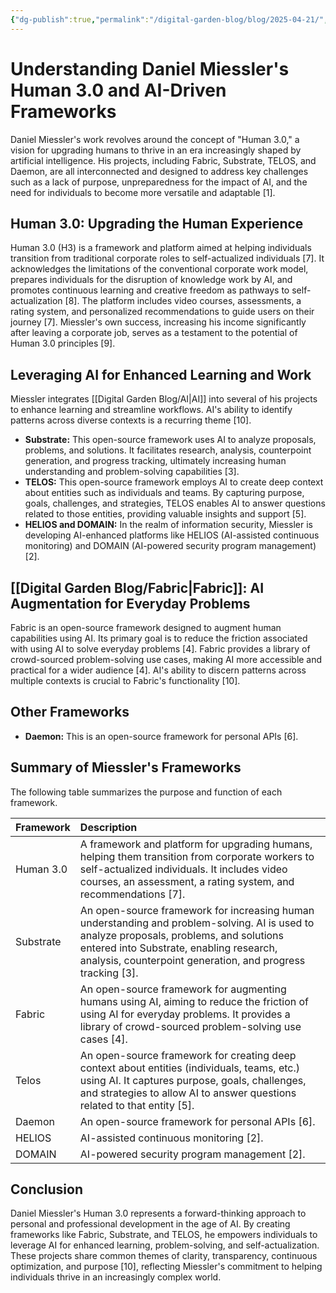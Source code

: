 ```yaml
---
{"dg-publish":true,"permalink":"/digital-garden-blog/blog/2025-04-21/","tags":["dailynote"],"created":"2025-04-23T17:05:36.497-03:00"}
---
```



# Understanding Daniel Miessler's Human 3.0 and AI-Driven Frameworks

Daniel Miessler's work revolves around the concept of "Human 3.0," a vision for upgrading humans to thrive in an era increasingly shaped by artificial intelligence. His projects, including Fabric, Substrate, TELOS, and Daemon, are all interconnected and designed to address key challenges such as a lack of purpose, unpreparedness for the impact of AI, and the need for individuals to become more versatile and adaptable [1].

## Human 3.0: Upgrading the Human Experience

Human 3.0 (H3) is a framework and platform aimed at helping individuals transition from traditional corporate roles to self-actualized individuals [7]. It acknowledges the limitations of the conventional corporate work model, prepares individuals for the disruption of knowledge work by AI, and promotes continuous learning and creative freedom as pathways to self-actualization [8]. The platform includes video courses, assessments, a rating system, and personalized recommendations to guide users on their journey [7]. Miessler's own success, increasing his income significantly after leaving a corporate job, serves as a testament to the potential of Human 3.0 principles [9].

## Leveraging AI for Enhanced Learning and Work

Miessler integrates [[Digital Garden Blog/AI\|AI]] into several of his projects to enhance learning and streamline workflows. AI's ability to identify patterns across diverse contexts is a recurring theme [10].

*   **Substrate:** This open-source framework uses AI to analyze proposals, problems, and solutions. It facilitates research, analysis, counterpoint generation, and progress tracking, ultimately increasing human understanding and problem-solving capabilities [3].
*   **TELOS:** This open-source framework employs AI to create deep context about entities such as individuals and teams. By capturing purpose, goals, challenges, and strategies, TELOS enables AI to answer questions related to those entities, providing valuable insights and support [5].
*   **HELIOS and DOMAIN:** In the realm of information security, Miessler is developing AI-enhanced platforms like HELIOS (AI-assisted continuous monitoring) and DOMAIN (AI-powered security program management) [2].

## [[Digital Garden Blog/Fabric\|Fabric]]: AI Augmentation for Everyday Problems

Fabric is an open-source framework designed to augment human capabilities using AI. Its primary goal is to reduce the friction associated with using AI to solve everyday problems [4]. Fabric provides a library of crowd-sourced problem-solving use cases, making AI more accessible and practical for a wider audience [4]. AI's ability to discern patterns across multiple contexts is crucial to Fabric's functionality [10].

## Other Frameworks

*   **Daemon:** This is an open-source framework for personal APIs [6].

## Summary of Miessler's Frameworks

The following table summarizes the purpose and function of each framework.

| Framework | Description                                                                                                                                                                                                                                                                                                                                                                                                                                                                                                                                                  |
| :---------- | :--------------------------------------------------------------------------------------------------------------------------------------------------------------------------------------------------------------------------------------------------------------------------------------------------------------------------------------------------------------------------------------------------------------------------------------------------------------------------------------------------------------------------------------------------- |
| Human 3.0   | A framework and platform for upgrading humans, helping them transition from corporate workers to self-actualized individuals. It includes video courses, an assessment, a rating system, and recommendations [7].                                                                                                                                                                                                                                                                                                                                   |
| Substrate   | An open-source framework for increasing human understanding and problem-solving. AI is used to analyze proposals, problems, and solutions entered into Substrate, enabling research, analysis, counterpoint generation, and progress tracking [3].                                                                                                                                                                                                                                                                                                       |
| Fabric      | An open-source framework for augmenting humans using AI, aiming to reduce the friction of using AI for everyday problems. It provides a library of crowd-sourced problem-solving use cases [4].                                                                                                                                                                                                                                                                                                                                                          |
| Telos       | An open-source framework for creating deep context about entities (individuals, teams, etc.) using AI. It captures purpose, goals, challenges, and strategies to allow AI to answer questions related to that entity [5].                                                                                                                                                                                                                                                                                                                               |
| Daemon      | An open-source framework for personal APIs [6].                                                                                                                                                                                                                                                                                                                                                                                                                                                                                                           |
| HELIOS      | AI-assisted continuous monitoring [2].                                                                                                                                                                                                                                                                                                                                                                                                                                                                                                                    |
| DOMAIN      | AI-powered security program management [2].                                                                                                                                                                                                                                                                                                                                                                                                                                                                                                                |

## Conclusion

Daniel Miessler's Human 3.0 represents a forward-thinking approach to personal and professional development in the age of AI. By creating frameworks like Fabric, Substrate, and TELOS, he empowers individuals to leverage AI for enhanced learning, problem-solving, and self-actualization. These projects share common themes of clarity, transparency, continuous optimization, and purpose [10], reflecting Miessler's commitment to helping individuals thrive in an increasingly complex world.